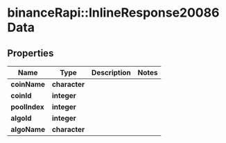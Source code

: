 # binanceRapi::InlineResponse20086Data


## Properties
Name | Type | Description | Notes
------------ | ------------- | ------------- | -------------
**coinName** | **character** |  | 
**coinId** | **integer** |  | 
**poolIndex** | **integer** |  | 
**algoId** | **integer** |  | 
**algoName** | **character** |  | 



